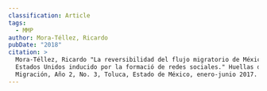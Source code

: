 ```yaml
---
classification: Article
tags:
  - MMP
author: Mora-Téllez, Ricardo
pubDate: "2018"
citation: >
  Mora-Téllez, Ricardo "La reversibilidad del flujo migratorio de México hacia
  Estados Unidos inducido por la formació de redes sociales." Huellas de la
  Migración, Año 2, No. 3, Toluca, Estado de México, enero-junio 2017.
---
```

